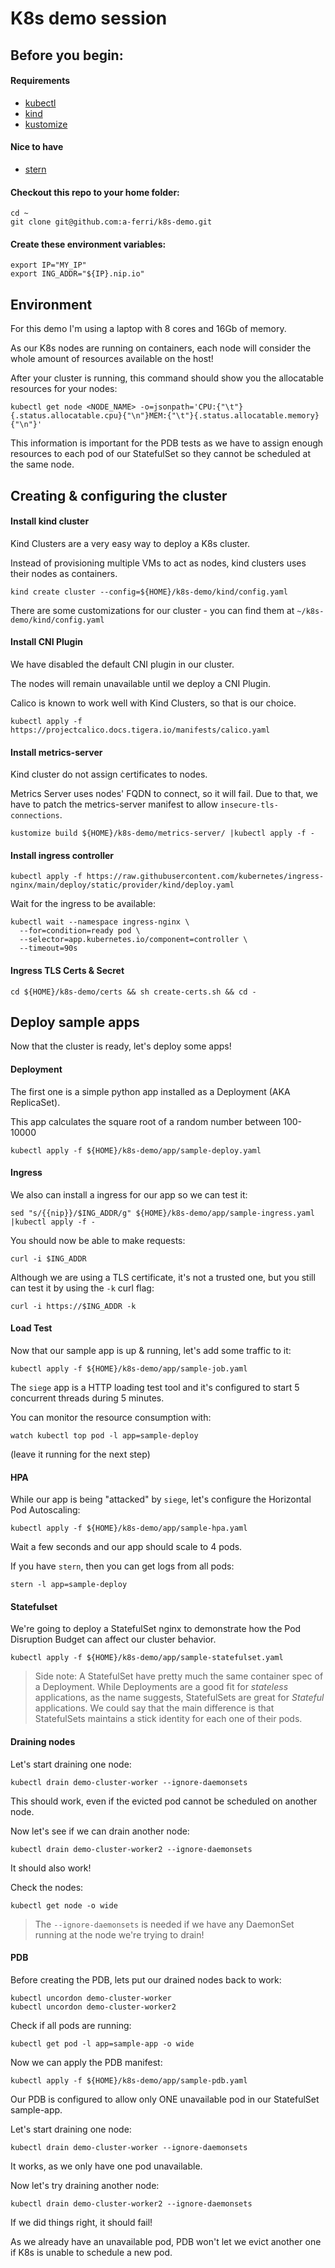 # K8s demo session

## Before you begin:

#### Requirements
- [kubectl](https://kubernetes.io/docs/tasks/tools/)
- [kind](https://kind.sigs.k8s.io/docs/user/quick-start/#installation)
- [kustomize](https://kustomize.io/)

#### Nice to have
- [stern](https://github.com/wercker/stern/releases)

#### Checkout this repo to your home folder:
```
cd ~
git clone git@github.com:a-ferri/k8s-demo.git
```

#### Create these environment variables:
```
export IP="MY_IP"
export ING_ADDR="${IP}.nip.io"
```

## Environment
For this demo I'm using a laptop with 8 cores and 16Gb of memory.

As our K8s nodes are running on containers, each node will consider the whole amount of resources available on the host!

After your cluster is running, this command should show you the allocatable resources for your nodes:

```
kubectl get node <NODE_NAME> -o=jsonpath='CPU:{"\t"}{.status.allocatable.cpu}{"\n"}MEM:{"\t"}{.status.allocatable.memory}{"\n"}'
```

This information is important for the PDB tests as we have to assign enough resources to each pod of our StatefulSet so they cannot be scheduled at the same node.

## Creating & configuring the cluster

#### Install kind cluster

Kind Clusters are a very easy way to deploy a K8s cluster.

Instead of provisioning multiple VMs to act as nodes, kind clusters uses their nodes as containers.

```
kind create cluster --config=${HOME}/k8s-demo/kind/config.yaml
```

There are some customizations for our cluster - you can find them at `~/k8s-demo/kind/config.yaml`

#### Install CNI Plugin

We have disabled the default CNI plugin in our cluster.

The nodes will remain unavailable until we deploy a CNI Plugin.

Calico is known to work well with Kind Clusters, so that is our choice.

```
kubectl apply -f https://projectcalico.docs.tigera.io/manifests/calico.yaml
```

#### Install metrics-server

Kind cluster do not assign certificates to nodes.

Metrics Server uses nodes' FQDN to connect, so it will fail. Due to that, we have to patch the metrics-server manifest to allow `insecure-tls-connections`.
```
kustomize build ${HOME}/k8s-demo/metrics-server/ |kubectl apply -f -
```

#### Install ingress controller

```
kubectl apply -f https://raw.githubusercontent.com/kubernetes/ingress-nginx/main/deploy/static/provider/kind/deploy.yaml
```

Wait for the ingress to be available:
```
kubectl wait --namespace ingress-nginx \
  --for=condition=ready pod \
  --selector=app.kubernetes.io/component=controller \
  --timeout=90s
```

#### Ingress TLS Certs & Secret

```
cd ${HOME}/k8s-demo/certs && sh create-certs.sh && cd -
```

## Deploy sample apps

Now that the cluster is ready, let's deploy some apps!

#### Deployment

The first one is a simple python app installed as a Deployment (AKA ReplicaSet).

This app calculates the square root of a random number between 100-10000
```
kubectl apply -f ${HOME}/k8s-demo/app/sample-deploy.yaml
```

#### Ingress

We also can install a ingress for our app so we can test it:
```
sed "s/{{nip}}/$ING_ADDR/g" ${HOME}/k8s-demo/app/sample-ingress.yaml |kubectl apply -f -
```

You should now be able to make requests:
```
curl -i $ING_ADDR
```

Although we are using a TLS certificate, it's not a trusted one, but you still can test it by using the `-k` curl flag:
```
curl -i https://$ING_ADDR -k
```

#### Load Test

Now that our sample app is up & running, let's add some traffic to it:
```
kubectl apply -f ${HOME}/k8s-demo/app/sample-job.yaml
```
The `siege` app is a HTTP loading test tool and it's configured to start 5 concurrent threads during 5 minutes.

You can monitor the resource consumption with:
```
watch kubectl top pod -l app=sample-deploy 
```
(leave it running for the next step)

#### HPA

While our app is being "attacked" by `siege`, let's configure the Horizontal Pod Autoscaling:
```
kubectl apply -f ${HOME}/k8s-demo/app/sample-hpa.yaml
```
Wait a few seconds and our app should scale to 4 pods.

If you have `stern`, then you can get logs from all pods:
```
stern -l app=sample-deploy
```

#### Statefulset

We're going to deploy a StatefulSet nginx to demonstrate how the Pod Disruption Budget can affect our cluster behavior.
```
kubectl apply -f ${HOME}/k8s-demo/app/sample-statefulset.yaml
```
> Side note: 
> A StatefulSet have pretty much the same container spec of a Deployment. 
> While Deployments are a good fit for *stateless* applications, as the name suggests, StatefulSets are great for *Stateful* applications.
> We could say that the main difference is that StatefulSets maintains a stick identity for each one of their pods.

#### Draining nodes

Let's start draining one node:
```
kubectl drain demo-cluster-worker --ignore-daemonsets
```

This should work, even if the evicted pod cannot be scheduled on another node.

Now let's see if we can drain another node:

```
kubectl drain demo-cluster-worker2 --ignore-daemonsets
```

It should also work!

Check the nodes:
```
kubectl get node -o wide
```

> The `--ignore-daemonsets` is needed if we have any DaemonSet running at the node we're trying to drain!

#### PDB

Before creating the PDB, lets put our drained nodes back to work:
```
kubectl uncordon demo-cluster-worker
kubectl uncordon demo-cluster-worker2
```

Check if all pods are running:
```
kubectl get pod -l app=sample-app -o wide
```

Now we can apply the PDB manifest:
```
kubectl apply -f ${HOME}/k8s-demo/app/sample-pdb.yaml
```

Our PDB is configured to allow only ONE unavailable pod in our StatefulSet sample-app.

Let's start draining one node:
```
kubectl drain demo-cluster-worker --ignore-daemonsets
```

It works, as we only have one pod unavailable.

Now let's try draining another node:

```
kubectl drain demo-cluster-worker2 --ignore-daemonsets
```

If we did things right, it should fail!

As we already have an unavailable pod, PDB won't let we evict another one if K8s is unable to schedule a new pod.

